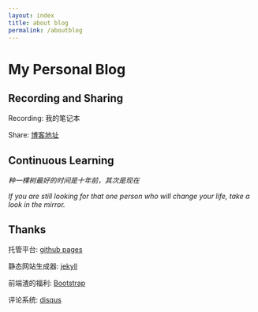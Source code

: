 ```yaml
---
layout: index
title: about blog
permalink: /aboutblog
---
```


# My Personal Blog

## Recording and Sharing

Recording: 我的笔记本

Share: [博客地址](https://mapan1984.github.io)

## Continuous Learning

*种一棵树最好的时间是十年前，其次是现在*

*If you are still looking for that one person who will change your life, take a look in the mirror.*

## Thanks

托管平台: [github pages](https://pages.github.com/)

静态网站生成器: [jekyll](https://jekyllrb.com/)

前端渣的福利: [Bootstrap](https://getbootstrap.com/)

评论系统: [disqus](https://disqus.com/)
